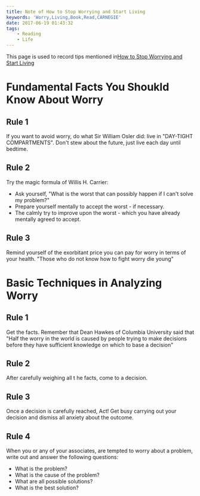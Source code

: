 ```yaml
---
title: Note of How to Stop Worrying and Start Living
keywords: 'Worry,Living,Book,Read,CARNEGIE'
date: 2017-06-19 01:43:32
tags:
	- Reading
	- Life
---
```


This page is used to record tips mentioned in[How to Stop Worrying and Start Living](https://www.amazon.com/How-Stop-Worrying-Start-Living/dp/0671733354)


# Fundamental Facts You Shoukld Know About Worry

## Rule 1
If you want to avoid worry, do what Sir William Osler did: live in "DAY-TIGHT COMPARTMENTS".
Don't stew about the future, just live each day until bedtime.

## Rule 2
Try the magic formula of Willis H. Carrier:

- Ask yourself, "What is the worst that can possibly happen if I can't solve my problem?"
- Prepare yourself mentally to accept the worst - if necessary.
- The calmly try to improve upon the worst - which you have already mentally agreed to accept.

## Rule 3
Remind yourself of the exorbitant price you can pay for worry in terms of your health. "Those who do not know how to fight worry die young"


<!--more-->

# Basic Techniques in Analyzing Worry

## Rule 1
Get the facts. Remember that Dean Hawkes of Columbia University said that "Half the worry in the world is caused by people trying to make decisions before they have sufficient knowledge on which to base a decision"

## Rule 2
After carefully weighing all t he facts, come to a decision.

## Rule 3
Once a decision is carefully reached, Act!
Get busy carrying out your decision and dismiss all anxiety about the outcome.

## Rule 4
When you or any of your associates, are tempted to worry about a problem, write out and answer the following questions:

- What is the problem?
- What is the cause of the problem?
- What are all possible solutions?
- What is the best solution?
